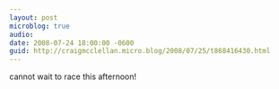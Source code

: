 ```yaml
---
layout: post
microblog: true
audio: 
date: 2008-07-24 18:00:00 -0600
guid: http://craigmcclellan.micro.blog/2008/07/25/t868416430.html
---
```

cannot wait to race this afternoon!
